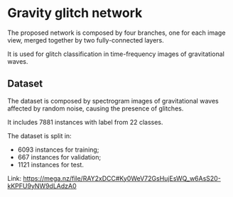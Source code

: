 # Gravity glitch network
The proposed network is composed by four branches, one for each image view, merged together by two fully-connected layers. 

It is used for glitch classification in time-frequency images of gravitational waves.

## Dataset
The dataset is composed by spectrogram images of gravitational waves affected by random noise, causing the presence of glitches.

It includes 7881 instances with label from 22 classes.

The dataset is split in:
- 6093 instances for training;
- 667 instances for validation;
- 1121 instances for test.

Link: https://mega.nz/file/RAY2xDCC#Ky0WeV72GsHujEsWQ_w6AsS20-kKPFU9yNW9dLAdzA0